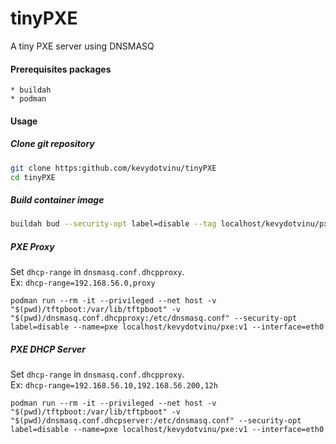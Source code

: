 # tinyPXE
A tiny PXE server using DNSMASQ

#### Prerequisites packages
```
* buildah
* podman
```

#### Usage
##### Clone git repository
```bash
git clone https:github.com/kevydotvinu/tinyPXE
cd tinyPXE
```

##### Build container image
```bash
buildah bud --security-opt label=disable --tag localhost/kevydotvinu/pxe:v1 .
```

##### PXE Proxy
Set `dhcp-range` in `dnsmasq.conf.dhcpproxy`.  
Ex: `dhcp-range=192.168.56.0,proxy` 
```
podman run --rm -it --privileged --net host -v "$(pwd)/tftpboot:/var/lib/tftpboot" -v "$(pwd)/dnsmasq.conf.dhcpproxy:/etc/dnsmasq.conf" --security-opt label=disable --name=pxe localhost/kevydotvinu/pxe:v1 --interface=eth0
```

##### PXE DHCP Server
Set `dhcp-range` in `dnsmasq.conf.dhcpproxy`.  
Ex: `dhcp-range=192.168.56.10,192.168.56.200,12h`
```
podman run --rm -it --privileged --net host -v "$(pwd)/tftpboot:/var/lib/tftpboot" -v "$(pwd)/dnsmasq.conf.dhcpserver:/etc/dnsmasq.conf" --security-opt label=disable --name=pxe localhost/kevydotvinu/pxe:v1 --interface=eth0
```
